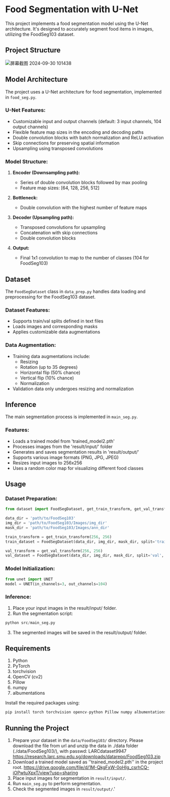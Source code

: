 # Food Segmentation with U-Net

This project implements a food segmentation model using the U-Net architecture. It's designed to accurately segment food items in images, utilizing the FoodSeg103 dataset.

## Project Structure
![屏幕截图 2024-09-30 101438](https://github.com/user-attachments/assets/12cab844-9205-4089-9e1b-e6c4b212e1be)

## Model Architecture

The project uses a U-Net architecture for food segmentation, implemented in `food_seg.py`.

### U-Net Features:

- Customizable input and output channels (default: 3 input channels, 104 output channels)
- Flexible feature map sizes in the encoding and decoding paths
- Double convolution blocks with batch normalization and ReLU activation
- Skip connections for preserving spatial information
- Upsampling using transposed convolutions

### Model Structure:

1. **Encoder (Downsampling path):**
   - Series of double convolution blocks followed by max pooling
   - Feature map sizes: [64, 128, 256, 512]

2. **Bottleneck:**
   - Double convolution with the highest number of feature maps

3. **Decoder (Upsampling path):**
   - Transposed convolutions for upsampling
   - Concatenation with skip connections
   - Double convolution blocks

4. **Output:**
   - Final 1x1 convolution to map to the number of classes (104 for FoodSeg103)

## Dataset

The `FoodSegDataset` class in `data_prep.py` handles data loading and preprocessing for the FoodSeg103 dataset.

### Dataset Features:
- Supports train/val splits defined in text files
- Loads images and corresponding masks
- Applies customizable data augmentations

### Data Augmentation:
- Training data augmentations include:
  - Resizing
  - Rotation (up to 35 degrees)
  - Horizontal flip (50% chance)
  - Vertical flip (10% chance)
  - Normalization
- Validation data only undergoes resizing and normalization

## Inference

The main segmentation process is implemented in `main_seg.py`.

### Features:
- Loads a trained model from 'trained_model2.pth'
- Processes images from the 'result/input/' folder
- Generates and saves segmentation results in 'result/output/'
- Supports various image formats (PNG, JPG, JPEG)
- Resizes input images to 256x256
- Uses a random color map for visualizing different food classes

## Usage

### Dataset Preparation:
```python
from dataset import FoodSegDataset, get_train_transform, get_val_transform

data_dir = 'path/to/FoodSeg103'
img_dir = 'path/to/FoodSeg103/Images/img_dir'
mask_dir = 'path/to/FoodSeg103/Images/ann_dir'

train_transform = get_train_transform(256, 256)
train_dataset = FoodSegDataset(data_dir, img_dir, mask_dir, split='train', transform=train_transform)

val_transform = get_val_transform(256, 256)
val_dataset = FoodSegDataset(data_dir, img_dir, mask_dir, split='val', transform=val_transform)
```

### Model Initialization:
```python
from unet import UNET
model = UNET(in_channels=3, out_channels=104)
```

### Inference:
1. Place your input images in the result/input/ folder.
2. Run the segmentation script:
```python
python src/main_seg.py
```
3. The segmented images will be saved in the result/output/ folder.

## Requirements

1. Python
2. PyTorch
3. torchvision
4. OpenCV (cv2)
5. Pillow
6. numpy
7. albumentations
   
Install the required packages using:
```python
pip install torch torchvision opencv-python Pillow numpy albumentations
```

## Running the Project

1. Prepare your dataset in the `data/FoodSeg103/` directory.
   Please download the file from url and unzip the data in ./data folder (./data/FoodSeg103/), with passwd: LARCdataset9947
   https://research.larc.smu.edu.sg/downloads/datarepo/FoodSeg103.zip
3. Download a trained model saved as ''trained_model2.pth'' in the project root.
   https://drive.google.com/file/d/1M-QkgFxW-0oHIg_csrhCQ-iOPwtuXpxT/view?usp=sharing
4. Place input images for segmentation in `result/input/`.
5. Run `main_seg.py` to perform segmentation.
6. Check the segmented images in `result/output/`.'

